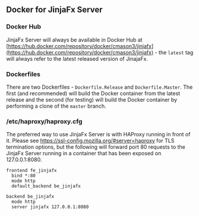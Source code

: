 ## Docker for JinjaFx Server

### Docker Hub

JinjaFx Server will always be available in Docker Hub at [https://hub.docker.com/repository/docker/cmason3/jinjafx](https://hub.docker.com/repository/docker/cmason3/jinjafx) - the `latest` tag will always refer to the latest released version of JinajaFx.

### Dockerfiles

There are two Dockerfiles - `Dockerfile.Release` and `Dockerfile.Master`. The first (and recommended) will build the Docker container from the latest release and the second (for testing) will build the Docker container by performing a clone of the `master` branch.

### /etc/haproxy/haproxy.cfg

The preferred way to use JinjaFx Server is with HAProxy running in front of it. Please see https://ssl-config.mozilla.org/#server=haproxy for TLS termination options, but the following will forward port 80 requests to the JinjaFx Server running in a container that has been exposed on 127.0.0.1:8080.

```
frontend fe_jinjafx
  bind *:80
  mode http
  default_backend be_jinjafx

backend be_jinjafx
  mode http
  server jinjafx 127.0.0.1:8080
```
